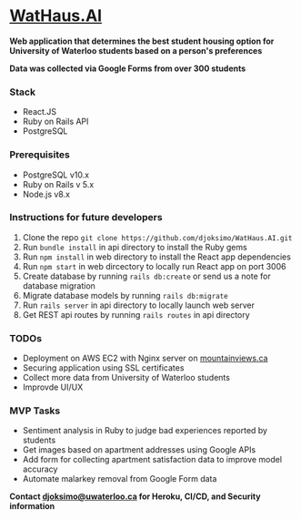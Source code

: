 # [WatHaus.AI](https://wathaus-web.herokuapp.com/)

**Web application that determines the best student housing option for University of Waterloo students based on a person's preferences**

**Data was collected via Google Forms from over 300 students**

### Stack

* React.JS
* Ruby on Rails API
* PostgreSQL

### Prerequisites

* PostgreSQL v10.x
* Ruby on Rails v 5.x
* Node.js v8.x

### Instructions for future developers

1. Clone the repo ```git clone https://github.com/djoksimo/WatHaus.AI.git ```
2. Run ```bundle install``` in api directory to install the Ruby gems
3. Run ```npm install``` in web directory to install the React app dependencies
4. Run ```npm start``` in web dircectory to locally run React app on port 3006
5. Create database by running ```rails db:create``` or send us a note for database migration
6. Migrate database models by running ```rails db:migrate```
5. Run ```rails server``` in api directory to locally launch web server
6. Get REST api routes by running ```rails routes``` in api directory

### TODOs

* Deployment on AWS EC2 with Nginx server on [mountainviews.ca](https://mountainview.ca)
* Securing application using SSL certificates
* Collect more data from University of Waterloo students
* Improvde UI/UX

### MVP Tasks

* Sentiment analysis in Ruby to judge bad experiences reported by students
* Get images based on apartment addresses using Google APIs
* Add form for collecting apartment satisfaction data to improve model accuracy
* Automate malarkey removal from Google Form data

**Contact djoksimo@uwaterloo.ca for Heroku, CI/CD, and Security information**
